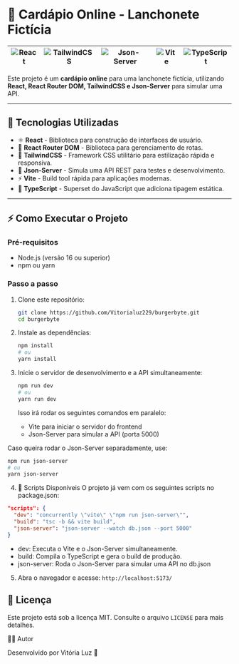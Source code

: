 # 🍔 Cardápio Online - Lanchonete Fictícia  

| ![React](https://img.shields.io/badge/React-18.2.0-blue?style=for-the-badge&logo=react) | ![TailwindCSS](https://img.shields.io/badge/TailwindCSS-3.2.7-blue?style=for-the-badge&logo=tailwindcss) | ![Json-Server](https://img.shields.io/badge/JSON--Server-FakeAPI-orange?style=for-the-badge) | ![Vite](https://img.shields.io/badge/Vite-4.3-purple?style=for-the-badge&logo=vite) | ![TypeScript](https://img.shields.io/badge/TypeScript-5.0-blue?style=for-the-badge&logo=typescript) |
|---|---|---|---|---|

Este projeto é um **cardápio online** para uma lanchonete fictícia, utilizando **React, React Router DOM, TailwindCSS e Json-Server** para simular uma API.  

---  

## 🚀 Tecnologias Utilizadas  

- ⚛️ **React** - Biblioteca para construção de interfaces de usuário.  
- 🚏 **React Router DOM** - Biblioteca para gerenciamento de rotas.  
- 🎨 **TailwindCSS** - Framework CSS utilitário para estilização rápida e responsiva.  
- 📡 **Json-Server** - Simula uma API REST para testes e desenvolvimento.  
- ⚡ **Vite** - Build tool rápida para aplicações modernas.  
- 📝 **TypeScript** - Superset do JavaScript que adiciona tipagem estática.  

--- 

## ⚡️ Como Executar o Projeto

### Pré-requisitos

- Node.js (versão 16 ou superior)
- npm ou yarn

### Passo a passo

1. Clone este repositório:

   ```bash
   git clone https://github.com/Vitorialuz229/burgerbyte.git
   cd burgerbyte
   ```

2. Instale as dependências:

   ```bash
   npm install
   # ou
   yarn install
   ```

3. Inicie o servidor de desenvolvimento e a API simultaneamente:

   ```bash
   npm run dev
   # ou
   yarn run dev
   ```

   Isso irá rodar os seguintes comandos em paralelo:

   * Vite para iniciar o servidor do frontend
   * Json-Server para simular a API (porta 5000)
  
  Caso queira rodar o Json-Server separadamente, use:

   ```bash
   npm run json-server
   # ou
   yarn json-server
   ```

4. 📜 Scripts Disponíveis
O projeto já vem com os seguintes scripts no package.json:

```json
"scripts": {
  "dev": "concurrently \"vite\" \"npm run json-server\"",
  "build": "tsc -b && vite build",
  "json-server": "json-server --watch db.json --port 5000"
}
```

   * dev: Executa o Vite e o Json-Server simultaneamente.
   * build: Compila o TypeScript e gera o build de produção.
   * json-server: Roda o Json-Server para simular uma API no db.json

5. Abra o navegador e acesse: `http://localhost:5173/`

## 📄 Licença

Este projeto está sob a licença MIT. Consulte o arquivo `LICENSE` para mais detalhes.


👨‍💻 Autor

Desenvolvido por Vitória Luz 🚀